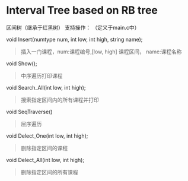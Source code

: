 # Interval Tree based on RB tree

区间树（继承于红黑树）
支持操作：
（定义于main.c中）

void Insert(numtype num, int low, int high, string name);
> 插入一门课程，num:课程编号,[low, high] 课程区间， name:课程名称

void Show();
> 中序遍历打印课程

void Search_All(int low, int high);
> 搜索指定区间内的所有课程并打印

void SeqTraverse()
> 层序遍历

void Delect_One(int low, int high);
> 删除指定区间的课程

void Delect_All(int low, int high);
> 删除指定区间的所有课程

